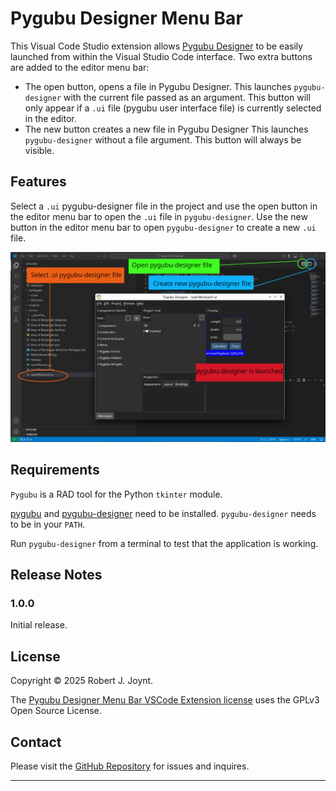 # Pygubu Designer Menu Bar

This Visual Code Studio extension allows [Pygubu Designer](https://github.com/alejandroautalan/pygubu-designer) to be easily launched from within the Visual Studio Code interface. Two extra buttons are added to the editor menu bar:

- The open button, opens a file in Pygubu Designer. This launches `pygubu-designer` with the current file passed as an argument. This button will only appear if a `.ui` file (pygubu user interface file) is currently selected in the editor.
- The new button creates a new file in Pygubu Designer This launches `pygubu-designer` without a file argument. This button will always be visible.

## Features

Select a `.ui` pygubu-designer file in the project and use the open button in the editor menu bar to open the `.ui` file in `pygubu-designer`. Use the new button in the editor menu bar to open `pygubu-designer` to create a new `.ui` file.

![Screenshot](https://raw.githubusercontent.com/Jalopy-Tech/Pygubu-Designer-Menu-Bar-VSCode-Extension/master/images/screenshot-features.jpg)

## Requirements

`Pygubu` is a RAD tool for the Python `tkinter` module.

[pygubu](https://github.com/alejandroautalan/pygubu) and [pygubu-designer](https://github.com/alejandroautalan/pygubu-designer) need to be installed. `pygubu-designer` needs to be in your `PATH`.

Run `pygubu-designer` from a terminal to test that the application is working.

## Release Notes

### 1.0.0

Initial release.

## License

Copyright &copy; 2025 Robert J. Joynt.

The [Pygubu Designer Menu Bar VSCode Extension license](https://github.com/Jalopy-Tech/Pygubu-Designer-Menu-Bar-VSCode-Extension/blob/master/LICENSE.md) uses the GPLv3 Open Source License.

## Contact

Please visit the [GitHub Repository](https://github.com/Jalopy-Tech/Pygubu-Designer-Menu-Bar-VSCode-Extension) for issues and inquires.



---

